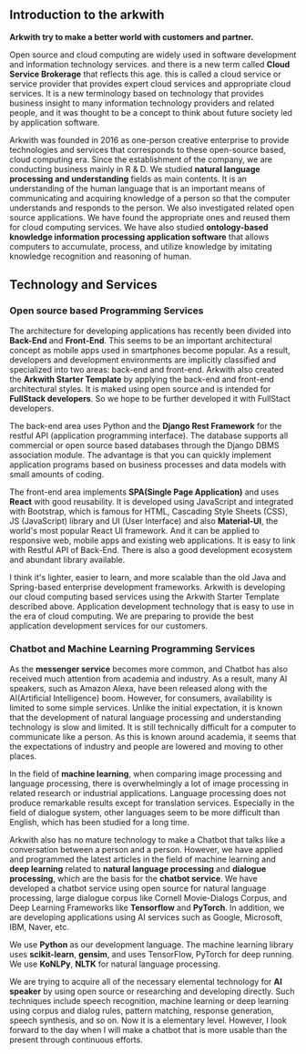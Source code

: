 ## Introduction to the arkwith

**Arkwith try to make a better world with customers and partner.**

Open source and cloud computing are widely used in software development and information technology services. and there is a new term called **Cloud Service Brokerage** that reflects this age. this is called a cloud service or service provider that provides expert cloud services and appropriate cloud services. It is a new terminology based on technology that provides business insight to many information technology providers and related people, and it was thought to be a concept to think about future society led by application software.

Arkwith was founded in 2016 as one-person creative enterprise to provide technologies and services that corresponds to these open-source based, cloud computing era. Since the establishment of the company, we are conducting business mainly in R & D. We studied **natural language processing and understanding** fields as main contents. It is an understanding of the human language that is an important means of communicating and acquiring knowledge of a person so that the computer understands and responds to the person. We also investigated related open source applications. We have found the appropriate ones and reused them for cloud computing services. We have also studied **ontology-based knowledge information processing application software** that allows computers to accumulate, process, and utilize knowledge by imitating knowledge recognition and reasoning of human.

## Technology and Services

### Open source based Programming Services

The architecture for developing applications has recently been divided into **Back-End** and **Front-End**. This seems to be an important architectural concept as mobile apps used in smartphones become popular. As a result, developers and development environments are implicitly classified and specialized into two areas: back-end and front-end. Arkwith also created the **Arkwith Starter Template** by applying the back-end and front-end architectural styles. It is maked using open source and is intended for **FullStack developers**. So we hope to be further developed it with FullStact developers.

The back-end area uses Python and the **Django Rest Framework** for the restful API (application programming interface). The database supports all commercial or open source based databases through the Django DBMS association module. The advantage is that you can quickly implement application programs based on business processes and data models with small amounts of coding.

The front-end area implements **SPA(Single Page Application)** and uses **React** with good reusability. It is developed using JavaScript and integrated with Bootstrap, which is famous for HTML, Cascading Style Sheets (CSS), JS (JavaScript) library and UI (User Interface) and also **Material-UI**, the world's most popular React UI framework. And it can be applied to responsive web, mobile apps and existing web applications. It is easy to link with Restful API of Back-End. There is also a good development ecosystem and abundant library available.

I think it's lighter, easier to learn, and more scalable than the old Java and Spring-based enterprise development frameworks. Arkwith is developing our cloud computing based services using the Arkwith Starter Template described above. Application development technology that is easy to use in the era of cloud computing. We are preparing to provide the best application development services for our customers.

### Chatbot and Machine Learning Programming Services

As the **messenger service** becomes more common, and Chatbot has also received much attention from academia and industry. As a result, many AI speakers, such as Amazon Alexa, have been released along with the AI(Artificial Intelligence) boom. However, for consumers, availability is limited to some simple services. Unlike the initial expectation, it is known that the development of natural language processing and understanding technology is slow and limited. It is still technically difficult for a computer to communicate like a person. As this is known around academia, it seems that the expectations of industry and people are lowered and moving to other places.

In the field of **machine learning**, when comparing image processing and language processing, there is overwhelmingly a lot of image processing in related research or industrial applications. Language processing does not produce remarkable results except for translation services. Especially in the field of dialogue system, other languages seem to be more difficult than English, which has been studied for a long time.

Arkwith also has no mature technology to make a Chatbot that talks like a conversation between a person and a person. However, we have applied and programmed the latest articles in the field of machine learning and **deep learning** related to **natural language processing** and **dialogue processing**, which are the basis for the **chatbot service**. We have developed a chatbot service using open source for natural language processing, large dialogue corpus like Cornell Movie-Dialogs Corpus, and Deep Learning Frameworks like **Tensorflow** and **PyTorch**. In addition, we are developing applications using AI services such as Google, Microsoft, IBM, Naver, etc.

We use **Python** as our development language. The machine learning library uses **scikit-learn**, **gensim**, and uses TensorFlow, PyTorch for deep running. We use **KoNLPy**, **NLTK** for natural language processing.

We are trying to acquire all of the necessary elemental technology for **AI speaker** by using open source or researching and developing directly. Such techniques include speech recognition, machine learning or deep learning using corpus and dialog rules, pattern matching, response generation, speech synthesis, and so on. Now it is a elementary level. However, I look forward to the day when I will make a chatbot that is more usable than the present through continuous efforts.

